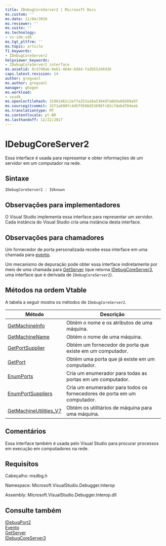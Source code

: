 ```yaml
---
title: IDebugCoreServer2 | Microsoft Docs
ms.custom: ''
ms.date: 11/04/2016
ms.reviewer: ''
ms.suite: ''
ms.technology:
- vs-ide-sdk
ms.tgt_pltfrm: ''
ms.topic: article
f1_keywords:
- IDebugCoreServer2
helpviewer_keywords:
- IDebugCoreServer2 interface
ms.assetid: 9c47d0a6-9eb1-464e-bd44-fa2b552d4d36
caps.latest.revision: 14
author: gregvanl
ms.author: gregvanl
manager: ghogen
ms.workload:
- vssdk
ms.openlocfilehash: 31961d62c2ef7a253a16a5384dfa6b5e69209a97
ms.sourcegitcommit: 32f1a690fc445f9586d53698fc82c7debd784eeb
ms.translationtype: MT
ms.contentlocale: pt-BR
ms.lasthandoff: 12/22/2017
---
```

# <a name="idebugcoreserver2"></a>IDebugCoreServer2
Essa interface é usada para representar e obter informações de um servidor em um computador na rede.  
  
## <a name="syntax"></a>Sintaxe  
  
```  
IDebugCoreServer2 : IUknown  
```  
  
## <a name="notes-for-implementers"></a>Observações para implementadores  
 O Visual Studio implementa essa interface para representar um servidor. Cada instância do Visual Studio cria uma instância desta interface.  
  
## <a name="notes-for-callers"></a>Observações para chamadores  
 Um fornecedor de porta personalizada recebe essa interface em uma chamada para [evento](../../../extensibility/debugger/reference/idebugportevents2-event.md).  
  
 Um mecanismo de depuração pode obter essa interface indiretamente por meio de uma chamada para [GetServer](../../../extensibility/debugger/reference/idebugdefaultport2-getserver.md) (que retorna [IDebugCoreServer3](../../../extensibility/debugger/reference/idebugcoreserver3.md), uma interface que é derivada de `IDebugCoreServer2`).  
  
## <a name="methods-in-vtable-order"></a>Métodos na ordem Vtable  
 A tabela a seguir mostra os métodos de `IDebugCoreServer2`.  
  
|Método|Descrição|  
|------------|-----------------|  
|[GetMachineInfo](../../../extensibility/debugger/reference/idebugcoreserver2-getmachineinfo.md)|Obtém o nome e os atributos de uma máquina.|  
|[GetMachineName](../../../extensibility/debugger/reference/idebugcoreserver2-getmachinename.md)|Obtém o nome de uma máquina.|  
|[GetPortSupplier](../../../extensibility/debugger/reference/idebugcoreserver2-getportsupplier.md)|Obtém um fornecedor de porta que existe em um computador.|  
|[GetPort](../../../extensibility/debugger/reference/idebugcoreserver2-getport.md)|Obtém uma porta que já existe em um computador.|  
|[EnumPorts](../../../extensibility/debugger/reference/idebugcoreserver2-enumports.md)|Cria um enumerador para todas as portas em um computador.|  
|[EnumPortSuppliers](../../../extensibility/debugger/reference/idebugcoreserver2-enumportsuppliers.md)|Cria um enumerador para todos os fornecedores de porta em um computador.|  
|[GetMachineUtilities_V7](../../../extensibility/debugger/reference/idebugcoreserver2-getmachineutilities-v7.md)|Obtém os utilitários de máquina para uma máquina.|  
  
## <a name="remarks"></a>Comentários  
 Essa interface também é usada pelo Visual Studio para procurar processos em execução em computadores na rede.  
  
## <a name="requirements"></a>Requisitos  
 Cabeçalho: msdbg.h  
  
 Namespace: Microsoft.VisualStudio.Debugger.Interop  
  
 Assembly: Microsoft.VisualStudio.Debugger.Interop.dll  
  
## <a name="see-also"></a>Consulte também  
 [IDebugPort2](../../../extensibility/debugger/reference/idebugport2.md)   
 [Evento](../../../extensibility/debugger/reference/idebugportevents2-event.md)   
 [GetServer](../../../extensibility/debugger/reference/idebugdefaultport2-getserver.md)   
 [IDebugCoreServer3](../../../extensibility/debugger/reference/idebugcoreserver3.md)
